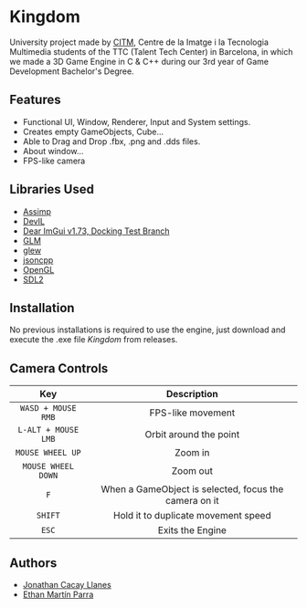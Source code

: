 # Kingdom

University project made by [CITM](https://www.citm.upc.edu/ing/), Centre de la Imatge i la Tecnologia Multimedia students of the TTC (Talent Tech Center) in Barcelona, in which we made a 3D Game Engine in C & C++ during our 3rd year of Game Development Bachelor's Degree.

## Features
* Functional UI, Window, Renderer, Input and System settings.
* Creates empty GameObjects, Cube...
* Able to Drag and Drop .fbx, .png and .dds files.
* About window...
* FPS-like camera

## Libraries Used
* [Assimp](https://assimp-docs.readthedocs.io/)
* [DevIL](http://openil.sourceforge.net/)
* [Dear ImGui v1.73, Docking Test Branch](https://github.com/ocornut/imgui)
* [GLM](https://glm.g-truc.net/0.9.5/index.html)
* [glew](http://glew.sourceforge.net/)
* [jsoncpp](https://open-source-parsers.github.io/jsoncpp-docs/doxygen/index.html)
* [OpenGL](https://www.opengl.org/)
* [SDL2](https://www.libsdl.org/](https://wiki.libsdl.org/))

## Installation
No previous installations is required to use the engine, just download and execute the .exe file *Kingdom* from releases.

## Camera Controls
| Key | Description |
| :----: | :-----------: | 
| <code>WASD + MOUSE RMB</code> | FPS-like movement | 
| <code>L-ALT + MOUSE LMB</code> | Orbit around the point | 
| <code>MOUSE WHEEL UP</code> | Zoom in | 
| <code>MOUSE WHEEL DOWN</code> | Zoom out | 
| <code>F</code> | When a GameObject is selected, focus the camera on it | 
| <code>SHIFT</code> | Hold it to duplicate movement speed | 
| <code>ESC</code> | Exits the Engine | 

## Authors

+ [Jonathan Cacay Llanes](https://github.com/xGauss05)
+ [Ethan Martín Parra](https://github.com/Ethanm-0371)
